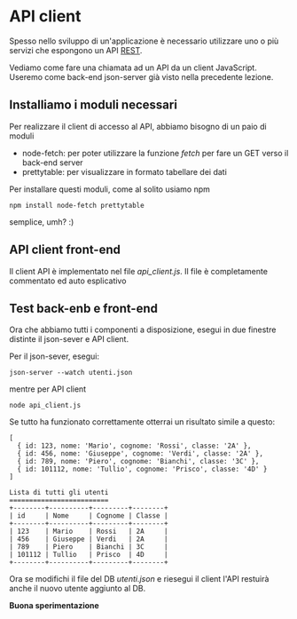 # API client

Spesso nello sviluppo di un'applicazione è necessario utilizzare uno o più servizi che espongono un API [REST](https://it.wikipedia.org/wiki/Representational_State_Transfer).

Vediamo come fare una chiamata ad un API da un client JavaScript. Useremo come back-end json-server già visto nella precedente lezione.

## Installiamo i moduli necessari

Per realizzare il client di accesso al API, abbiamo bisogno di un paio di moduli

- node-fetch: per poter utilizzare la funzione *fetch* per fare un GET verso il back-end server
- prettytable: per visualizzare in formato tabellare dei dati

Per installare questi moduli, come al solito usiamo npm
```
npm install node-fetch prettytable
```
semplice, umh? :)

## API client front-end

Il client API è implementato nel file *api_client.js*.
Il file è completamente commentato ed auto esplicativo


## Test back-enb e front-end

Ora che abbiamo tutti i componenti a disposizione, esegui in due finestre distinte il json-sever e API client.

Per il json-sever, esegui:
```
json-server --watch utenti.json
```


mentre per API client
```
node api_client.js
```

Se tutto ha funzionato correttamente otterrai un risultato simile a questo:
```
[
  { id: 123, nome: 'Mario', cognome: 'Rossi', classe: '2A' },
  { id: 456, nome: 'Giuseppe', cognome: 'Verdi', classe: '2A' },
  { id: 789, nome: 'Piero', cognome: 'Bianchi', classe: '3C' },
  { id: 101112, nome: 'Tullio', cognome: 'Prisco', classe: '4D' }
]

Lista di tutti gli utenti
=========================
+--------+----------+---------+--------+
| id     | Nome     | Cognome | Classe | 
+--------+----------+---------+--------+
| 123    | Mario    | Rossi   | 2A     | 
| 456    | Giuseppe | Verdi   | 2A     | 
| 789    | Piero    | Bianchi | 3C     | 
| 101112 | Tullio   | Prisco  | 4D     | 
+--------+----------+---------+--------+
```

Ora se modifichi il file del DB *utenti.json* e riesegui il client l'API restuirà anche il nuovo utente aggiunto al DB.

**Buona sperimentazione**